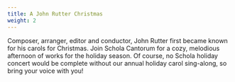 ```yaml
---
title: A John Rutter Christmas
weight: 2
---
```


Composer, arranger, editor and conductor, John Rutter first became known for his
carols for Christmas. Join Schola Cantorum for a cozy, melodious afternoon of
works for the holiday season. Of course, no Schola holiday concert would be
complete without our annual holiday carol sing-along, so bring your voice with
you!

<div style="height:60px"></div>
